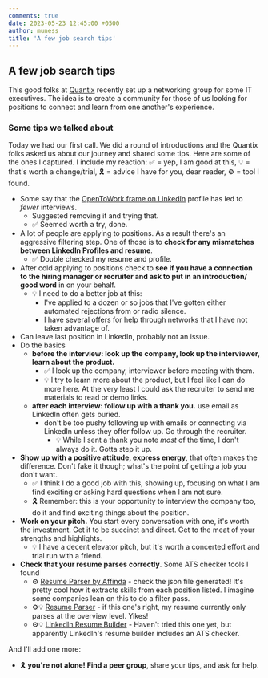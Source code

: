 ```yaml
---
comments: true
date: 2023-05-23 12:45:00 +0500
author: muness
title: 'A few job search tips'
---
```


## A few job search tips

This good folks at [Quantix](https://www.quantixinc.com/) recently set up a networking group for some IT executives. The idea is to create a community for those of us looking for positions to connect and learn from one another's experience.

### Some tips we talked about

Today we had our first call. We did a round of introductions and the Quantix folks asked us about our journey and shared some tips. Here are some of the ones I captured. I include my reaction: ✅ = yep, I am good at this, 💡 = that's worth a change/trial, 🎗️ = advice I have for you, dear reader, ⚙️ = tool I found.

- Some say that the [OpenToWork frame on LinkedIn](https://www.linkedin.com/pulse/how-activate-open-work-feature-your-linkedin-/) profile has led to _fewer_ interviews.
  - Suggested removing it and trying that.
  - ✅ Seemed worth a try, done.
- A lot of people are applying to positions. As a result there's an aggressive filtering step. One of those is to **check for any mismatches between LinkedIn Profiles and resume**.
  - ✅ Double checked my resume and profile.
- After cold applying to positions check to **see if you have a connection to the hiring manager or recruiter and ask to put in an introduction/ good word** in on your behalf.
  - 💡 I need to do a better job at this:
    - I've applied to a dozen or so jobs that I've gotten either automated rejections from or radio silence.
    - I have several offers for help through networks that I have not taken advantage of.
- Can leave last position in LinkedIn, probably not an issue.
- Do the basics
  - **before the interview: look up the company, look up the interviewer, learn about the product.**
    - ✅ I look up the company, interviewer before meeting with them.
    - 💡 I try to learn more about the product, but I feel like I can do more here. At the very least I could ask the recruiter to send me materials to read or demo links.
  - **after each interview: follow up with a thank you.** use email as LinkedIn often gets buried.
    - don't be too pushy following up with emails or connecting via LinkedIn unless they offer follow up. Go through the recruiter.
      - 💡 While I sent a thank you note _most_ of the time, I don't always do it. Gotta step it up.
- **Show up with a positive attitude, express energy**, that often makes the difference. Don't fake it though; what's the point of getting a job you don't want.
  - ✅ I think I do a good job with this, showing up, focusing on what I am find exciting or asking hard questions when I am not sure.
  - 🎗️ Remember: this is your opportunity to interview the company too, do it and find exciting things about the position.
- **Work on your pitch.** You start every conversation with one, it's worth the investment. Get it to be succinct and direct. Get to the meat of your strengths and highlights.
  - 💡 I have a decent elevator pitch, but it's worth a concerted effort and trial run with a friend.
- **Check that your resume parses correctly**. Some ATS checker tools I found
  - ⚙️ [Resume Parser by Affinda](https://www.affinda.com/resume-parser) - check the json file generated! It's pretty cool how it extracts skills from each position listed. I imagine some companies lean on this to do a filter pass.
  - ⚙️💡 [Resume Parser](https://resume-parser.vercel.app/) - if this one's right, my resume currently only parses at the overview level. Yikes!
  - ⚙️💡 [LinkedIn Resume Builder](https://www.linkedin.com/help/linkedin/answer/a551182/linkedin-resume-builder) - Haven't tried this one yet, but apparently LinkedIn's resume builder includes an ATS checker.

And I'll add one more:

- 🎗️ **you're not alone! Find a peer group**, share your tips, and ask for help.
